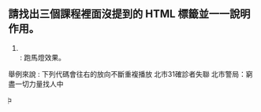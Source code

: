 ## 請找出三個課程裡面沒提到的 HTML 標籤並一一說明作用。

1. <marquee></marquee> : 跑馬燈效果。

舉例來說 : 下列代碼會往右的放向不斷重複播放 北市31確診者失聯 北市警局：窮盡一切力量找人中

<marquee width="60%" direction="right" height=100%>
 北市31確診者失聯 北市警局：窮盡一切力量找人中
</marquee>

2. <video></video> : 放影片的標籤。

目前支援三種格式 : MP4, Ogg, WebM

它可以和 source 標籤搭配使用。

<video width="320" height="240" control autoplay muted>
  <source src="video.mp4" type="video/mp4">
</video>

3. <button> </button> : 表單按鈕

button 下面有這些屬性 :  name(按鈕名稱)、 type(按鈕形式)、 value 、 disabled(禁用此按鈕)

舉例 : 
<button type="button">push me</button>

type 可以是 button(無任何功能，通常與 js 使用), reset(內容重置), submit(預設值)

## 請問什麼是盒模型（box modal）

簡單地說，在 html 裡面的每一個元素，都可以看做是一個盒子。我們可以用 css 調整盒子的屬性。
盒子由幾個東西組成 : 寬/高、內邊距(padding)、框線(border)、外邊距(margin)。

## 請問 display: inline, block 跟 inline-block 的差別是什麼？

### display 要處理的問題是 : 元素與相鄰元素相對關係、元素內部怎麼排 ? 也就是同列、分列、置中對齊、垂直等排版問題。

* block : 

每個元素佔一行，不會將下方東西遞補上去；預設元素 p, div, h。

* inline : 

元素可在同一行內呈現，圖片或文字均不換行，也不會影響其版面配置，另外
不可設定長寬，元素寬高由它的內容撐開。值得一提，inline 不能設定上下 
margin/padding，但並非不能設定，只是排版部會隨設定改變，字仍在行內，
其它行不會被推開。加上背景，會發現調動上述仍會把元素的高度給撐開，只
是不會影響元素的位置。

預設元素: span, a。

* inline-block : 

以 inline 的方式呈現，也就是水平排列。並保有 block 的屬性，也就是可以
設定元素的寬/高、margin, padding。

預設元素 : button, input, select

另外要留意，inline-block 空格造成元素間的間隙問題。

## 請問 position: static, relative, absolute 跟 fixed 的差別是什麼？

排版是需要將元素放到正確的位置，這時就需要 position 的幫忙。

* static :

網頁預設的排版方式，按順序排下去。

* relative :

依據原本的定位點，上下左右調整，不會影響到其它元素。

* absolute : 

以某個參考點進行定位，某個參考點是由該元素，往上找，找到
第一個不是 static 的元素。使用絕對定位，元素會跳脫正常的排版流。

* fixed :

相較於 viewport 做定位。即使頁面捲動，它仍然固定在相同的位置。
